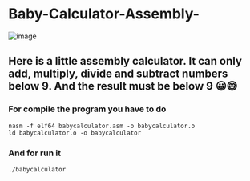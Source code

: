 # Baby-Calculator-Assembly-
![image](https://user-images.githubusercontent.com/87600765/139724714-5325194a-5474-4319-8c32-defe360dd39a.png)

## Here is a little assembly calculator. It can only add, multiply, divide and subtract numbers below 9. And the result must be below 9 😀😅

### For compile the program you have to do
```
nasm -f elf64 babycalculator.asm -o babycalculator.o
ld babycalculator.o -o babycalculator
``` 
### And for run it
```
./babycalculator
```  
